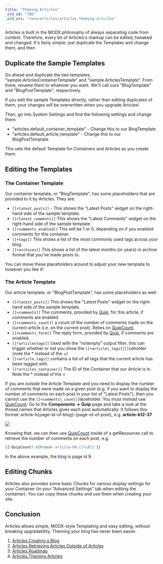 ```yaml
---
title: "Theming Articles"
_old_id: "786"
_old_uri: "revo/articles/articles.theming-articles"
---
```


Articles is built in the MODX philosophy of always separating code from content. Therefore, every bit of Articles's markup can be edited, tweaked and changed. It's fairly simple: just duplicate the Templates and change them, and then

## Duplicate the Sample Templates

Go ahead and duplicate the two templates, "sample.ArticlesContainerTemplate" and "sample.ArticlesTemplate". From there, rename them to whatever you want. We'll call ours "BlogTemplate" and "BlogPostTemplate", respectively.

If you edit the sample Templates directly, rather than editing duplicates of them, your changes will be overwritten when you upgrade Articles!

Then, go into System Settings and find the following settings and change them:

- "articles.default\_container\_template" - Change this to our BlogTemplate
- "articles.default\_article\_template" - Change this to our BlogPostTemplate

This sets the default Template for Containers and Articles as you create them.

## Editing the Templates

### The Container Template

Our container template, or "BlogTemplate", has some placeholders that are provided to it by Articles. They are:

- `[[+latest_posts]]` - This shows the "Latest Posts" widget on the right-hand side of the sample template.
- `[[+latest_comments]]` This shows the "Latest Comments" widget on the right-hand side of the sample template.
- `[[+comments_enabled]]` This will be 1 or 0, depending on if you enabled comments for this container.
- `[[+tags]]` This shows a list of the most commonly used tags across your blog.
- `[[+archives]]` This shows a list of the latest months (or years) in archive format that you've made posts to.

You can move these placeholders around to adjust your new template to however you like it!

### The Article Template

Our article template, or "BlogPostTemplate", has some placeholders as well:

- `[[+latest_posts]]` This shows the "Latest Posts" widget on the right-hand side of the sample template.
- `[[+comments]]` The comments, provided by [Quip](extras/quip "Quip"), for this article, if comments are enabled.
- `[[+comments_count]]` a count of the number of comments made on the current article (i.e. on the current post). Relies on [QuipCount](extras/quip/quip.quipcount "Quip.QuipCount").
- `[[+comments_form]]` The reply form, provided by [Quip](extras/quip "Quip"), if comments are enabled.
- `[[*articlestags]]` Used with the "notempty" output filter, this can trigger whether or not you show the `[[+article\_tags]]]]`ceholder (note the \* instead of the +)
- `[[+article_tags]]` contains a list of all tags that the current article has been tagged with.
- `[[*articles_container]]` The ID of the Container that our Article is in. Note the \* instead of the +

If you are _outside_ the Article Template and you need to display the number of comments that were made on a given post (e.g. if you want to display the number of comments on each post in your list of "Latest Posts"), then you cannot use the `[[+comments\_count]]`laceholder. You must instead use [QuipCount](extras/quip/quip.quipcount "Quip.QuipCount"). Go to the **Components -> Quip** page and take a look at the thread names that Articles gives each post automatically. It follows this format: article-b{page-id-of-blog}-{page-id-of-post}, e.g. **article-b12-37**

![](quip-thread-names.jpg)

Knowing that, we can then use [QuipCount](extras/quip/quip.quipcount "Quip.QuipCount") inside of a getResources call to retrieve the number of comments on each post, e.g.

``` php
[[!QuipCount? &thread=`article-b9-[[+id]]`]]
```

In the above example, the blog is page id 9.

## Editing Chunks

Articles also provides some basic Chunks for various display settings for your Container (in your "Advanced Settings" tab when editing the container). You can copy these chunks and use them when creating your site.

## Conclusion

Articles allows simple, MODX-style Templating and easy editing, without breaking upgradability. Theming your blog has never been easier.

1. [Articles.Creating a Blog](extras/articles/creating-a-blog)
2. [Articles.Retrieving Articles Outside of Articles](extras/articles/retrieving-articles-outside-of-articles)
3. [Articles.Roadmap](extras/articles/roadmap)
4. [Articles.Theming Articles](extras/articles/theming-articles)
